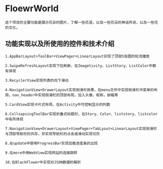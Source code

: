 # FloewrWorld
    这个项目的主要功能是展示花朵的图片，了解一些花语，以及一些花朵的神话传说，以及一些花的文化。
##  功能实现以及所使用的控件和技术介绍
    1.AppBarLayout+ToolBar+ViewPager+LinearLayout实现了顶部5张图的轮流播放  
    
    2.SwipeRefreshLayout实现下拉刷新，在Imagetivity、ListStory、ListColor中都有体现  
    
    3.RecyclerView实现列表的向下滑动  
  
    4.NavigationView+DrawerLayout实现侧滑栏效果，在menu文件中实现侧滑栏中菜单的布局，nav_header中实现侧滑栏的顶部布局，加入头像，昵称，邮箱等  
   
    5.CardView实现卡片式布局，在Activity中可控制显示的列数 
    
    6.CollsapsingToolBar实现折叠式标题栏，在Story、Color、liststory、listcolor中有所体现  
    
    7.NavigationView+DrawerLayout+ViewPager+TabLyout+LinearLayout实现侧滑栏与顶部导航栏的共存，并实现导航栏的点击或滑动实现切页  
    
    8.在update中使用ProgressBar实现加载进度条的出现  
    
    9.在more中用WebView实现网站的连接跳转  
    
    10.在BlackFlower中实现对JSON数据的解析
    
    
    
